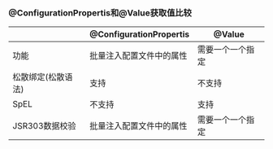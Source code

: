 ### @ConfigurationPropertis和@Value获取值比较  
||@ConfigurationPropertis|@Value|
|-|-|-|
|功能|批量注入配置文件中的属性|需要一个一个指定|
|松散绑定(松散语法)|支持|不支持|
|SpEL|不支持|支持|
|JSR303数据校验|批量注入配置文件中的属性|需要一个一个指定|

